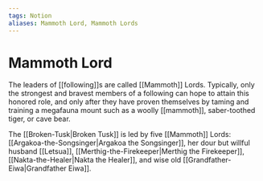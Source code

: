 ```yaml
---
tags: Notion
aliases: Mammoth Lord, Mammoth Lords
---
```

# Mammoth Lord
The leaders of [[following]]s are called [[Mammoth]] Lords. Typically, only the strongest and bravest members of a following can hope to attain this honored role, and only after they have proven themselves by taming and training a megafauna mount such as a woolly [[mammoth]], saber-toothed tiger, or cave bear.

The [[Broken-Tusk|Broken Tusk]] is led by five [[Mammoth]] Lords: [[Argakoa-the-Songsinger|Argakoa the Songsinger]], her dour but willful husband [[Letsua]], [[Merthig-the-Firekeeper|Merthig the Firekeeper]], [[Nakta-the-Healer|Nakta the Healer]], and wise old [[Grandfather-Eiwa|Grandfather Eiwa]].
